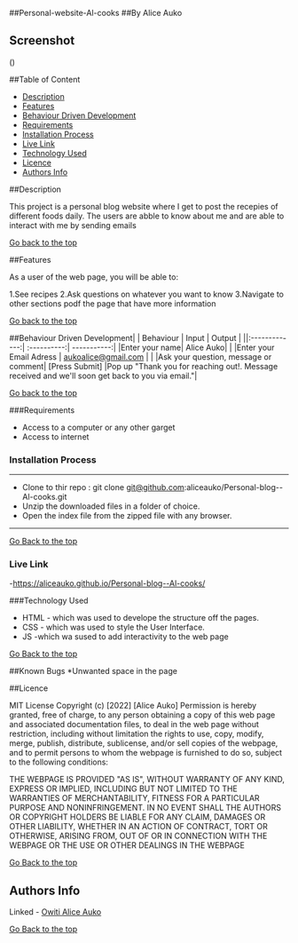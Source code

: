##Personal-website-Al-cooks
##By Alice Auko

## Screenshot
 ()

##Table of Content

 - [Description](#description)
 - [Features](#features)
 - [Behaviour Driven Development](#Behaviour-Driven-Development)
 - [Requirements](#requirements)
 - [Installation Process](#installation-Process)
 - [Live Link](#Live-Link)
 - [Technology  Used](#technology-Used)
 - [Licence](#licence)
 - [Authors Info](#Authors-Info)

 ##Description

 <p> This project is a personal blog website where I get to post the recepies of different foods daily. The users are abble to know about me and are able to interact with me by sending emails</p>


 [Go back to the top](#Personal-website-Al-cooks)

 ##Features

 As a user of the web page, you will be able to:

 1.See recipes
 2.Ask questions on whatever you want to know
 3.Navigate to other sections podf the page that have more information


 [Go back to the top](##Personal-website-Al-cooks)

##Behaviour Driven Development|
| Behaviour      | Input        | Output       |
||:-------------:| :----------:| -----------:|
|Enter your name| Alice Auko|                   |
|Enter your Email Adress |
aukoalice@gmail.com |  |
|Ask your question, message or comment|
[Press Submit] |Pop up "Thank you for reaching out!. Message received and we'll soon get back to you via email."|


 [Go back to the top](##Personal-website-Al-cooks)

 ###Requirements
 * Access to  a computer or any other garget
 * Access to internet
 ### Installation Process
 ****
* Clone to thir repo : git clone git@github.com:aliceauko/Personal-blog--Al-cooks.git
* Unzip the downloaded files in a folder of choice.
* Open the index file from the zipped file with any browser.
 ****


 [Go Back to the top](#Personal-website-Al-cooks)

### Live Link
-https://aliceauko.github.io/Personal-blog--Al-cooks/


###Technology Used
* HTML - which was used to develope the structure off the pages.
* CSS - which was used to style the User Interface.
* JS   -which wa sused to add interactivity to the web page


[Go Back to the top](#Personal-website-Al-cooks)

##Known Bugs
*Unwanted space in the page

##Licence

MIT License
Copyright (c) [2022] [Alice Auko]
Permission is hereby granted, free of charge, to any person obtaining a copy
of this web page and associated documentation files, to deal
in the web page without restriction, including without limitation the rights
to use, copy, modify, merge, publish, distribute, sublicense, and/or sell
copies of the webpage, and to permit persons to whom the webpage is
furnished to do so, subject to the following conditions:


THE WEBPAGE IS PROVIDED "AS IS", WITHOUT WARRANTY OF ANY KIND, EXPRESS OR
IMPLIED, INCLUDING BUT NOT LIMITED TO THE WARRANTIES OF MERCHANTABILITY,
FITNESS FOR A PARTICULAR PURPOSE AND NONINFRINGEMENT. IN NO EVENT SHALL THE
AUTHORS OR COPYRIGHT HOLDERS BE LIABLE FOR ANY CLAIM, DAMAGES OR OTHER
LIABILITY, WHETHER IN AN ACTION OF CONTRACT, TORT OR OTHERWISE, ARISING FROM,
OUT OF OR IN CONNECTION WITH THE WEBPAGE OR THE USE OR OTHER DEALINGS IN THE
WEBPAGE

[Go Back to the top](#Personal-website-Al-cooks)

## Authors Info

Linked - [Owiti Alice Auko](https://www.linkedin.com/in/owiti-alice-auko-580b2818a)

[Go Back to the top](#Personal-website-Al-cooks)

